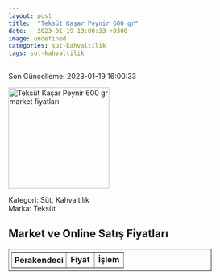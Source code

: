 ```yaml
---
layout: post
title:  "Teksüt Kaşar Peynir 600 gr"
date:   2023-01-19 13:00:33 +0300
image: undefined
categories: sut-kahvaltilik
tags: sut-kahvaltilik
---
```


Son Güncelleme: 2023-01-19 16:00:33

<img src="undefined" width="200" alt="Teksüt Kaşar Peynir 600 gr market fiyatları" />

Kategori: Süt, Kahvaltılık
<br />
Marka: Teksüt

<h2>Market ve Online Satış Fiyatları</h2>

<table border="1" style="padding: 5px;width:80%;">
  <tr>
    <td style="padding: 5px;"><strong>Perakendeci</strong></td>
    <td><strong>Fiyat</strong></td>
    <td><strong>İşlem</strong></td>
  </tr>
  
</table>
